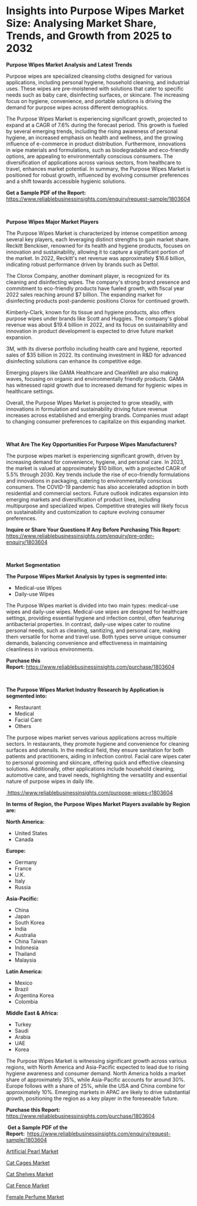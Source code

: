 <p><h1>Insights into Purpose Wipes Market Size: Analysing Market Share, Trends, and Growth from 2025 to 2032</h1></p><p><strong>Purpose Wipes Market Analysis and Latest Trends</strong></p>
<p><p>Purpose wipes are specialized cleansing cloths designed for various applications, including personal hygiene, household cleaning, and industrial uses. These wipes are pre-moistened with solutions that cater to specific needs such as baby care, disinfecting surfaces, or skincare. The increasing focus on hygiene, convenience, and portable solutions is driving the demand for purpose wipes across different demographics.</p><p>The Purpose Wipes Market is experiencing significant growth, projected to expand at a CAGR of 7.6% during the forecast period. This growth is fueled by several emerging trends, including the rising awareness of personal hygiene, an increased emphasis on health and wellness, and the growing influence of e-commerce in product distribution. Furthermore, innovations in wipe materials and formulations, such as biodegradable and eco-friendly options, are appealing to environmentally conscious consumers. The diversification of applications across various sectors, from healthcare to travel, enhances market potential. In summary, the Purpose Wipes Market is positioned for robust growth, influenced by evolving consumer preferences and a shift towards accessible hygienic solutions.</p></p>
<p><strong>Get a Sample PDF of the Report:&nbsp;</strong> <a href="https://www.reliablebusinessinsights.com/enquiry/request-sample/1803604?utm_campaign=112&utm_medium=2&utm_source=Github&utm_content=ia&utm_term=07022025&utm_id=purpose-wipes">https://www.reliablebusinessinsights.com/enquiry/request-sample/1803604</a></p>
<p>&nbsp;</p>
<p><strong>Purpose Wipes Major Market Players</strong></p>
<p><p>The Purpose Wipes Market is characterized by intense competition among several key players, each leveraging distinct strengths to gain market share. Reckitt Benckiser, renowned for its health and hygiene products, focuses on innovation and sustainability, allowing it to capture a significant portion of the market. In 2022, Reckitt's net revenue was approximately $16.6 billion, indicating robust performance driven by brands such as Dettol.</p><p>The Clorox Company, another dominant player, is recognized for its cleaning and disinfecting wipes. The company's strong brand presence and commitment to eco-friendly products have fueled growth, with fiscal year 2022 sales reaching around $7 billion. The expanding market for disinfecting products post-pandemic positions Clorox for continued growth.</p><p>Kimberly-Clark, known for its tissue and hygiene products, also offers purpose wipes under brands like Scott and Huggies. The company's global revenue was about $19.4 billion in 2022, and its focus on sustainability and innovation in product development is expected to drive future market expansion.</p><p>3M, with its diverse portfolio including health care and hygiene, reported sales of $35 billion in 2022. Its continuing investment in R&D for advanced disinfecting solutions can enhance its competitive edge.</p><p>Emerging players like GAMA Healthcare and CleanWell are also making waves, focusing on organic and environmentally friendly products. GAMA has witnessed rapid growth due to increased demand for hygienic wipes in healthcare settings.</p><p>Overall, the Purpose Wipes Market is projected to grow steadily, with innovations in formulation and sustainability driving future revenue increases across established and emerging brands. Companies must adapt to changing consumer preferences to capitalize on this expanding market.</p></p>
<p>&nbsp;</p>
<p><strong>What Are The Key Opportunities For Purpose Wipes Manufacturers?</strong></p>
<p><p>The purpose wipes market is experiencing significant growth, driven by increasing demand for convenience, hygiene, and personal care. In 2023, the market is valued at approximately $10 billion, with a projected CAGR of 5.5% through 2030. Key trends include the rise of eco-friendly formulations and innovations in packaging, catering to environmentally conscious consumers. The COVID-19 pandemic has also accelerated adoption in both residential and commercial sectors. Future outlook indicates expansion into emerging markets and diversification of product lines, including multipurpose and specialized wipes. Competitive strategies will likely focus on sustainability and customization to capture evolving consumer preferences.</p></p>
<p><strong>Inquire or Share Your Questions If Any Before Purchasing This Report:</strong> <a href="https://www.reliablebusinessinsights.com/enquiry/pre-order-enquiry/1803604?utm_campaign=112&utm_medium=2&utm_source=Github&utm_content=ia&utm_term=07022025&utm_id=purpose-wipes">https://www.reliablebusinessinsights.com/enquiry/pre-order-enquiry/1803604</a></p>
<p>&nbsp;</p>
<p><strong>Market Segmentation</strong></p>
<p><strong>The Purpose Wipes Market Analysis by types is segmented into:</strong></p>
<p><ul><li>Medical-use Wipes</li><li>Daily-use Wipes</li></ul></p>
<p><p>The Purpose Wipes market is divided into two main types: medical-use wipes and daily-use wipes. Medical-use wipes are designed for healthcare settings, providing essential hygiene and infection control, often featuring antibacterial properties. In contrast, daily-use wipes cater to routine personal needs, such as cleaning, sanitizing, and personal care, making them versatile for home and travel use. Both types serve unique consumer demands, balancing convenience and effectiveness in maintaining cleanliness in various environments.</p></p>
<p><strong>Purchase this Report:&nbsp;</strong><a href="https://www.reliablebusinessinsights.com/purchase/1803604?utm_campaign=112&utm_medium=2&utm_source=Github&utm_content=ia&utm_term=07022025&utm_id=purpose-wipes">https://www.reliablebusinessinsights.com/purchase/1803604</a></p>
<p>&nbsp;</p>
<p><strong>The Purpose Wipes Market Industry Research by Application is segmented into:</strong></p>
<p><ul><li>Restaurant</li><li>Medical</li><li>Facial Care</li><li>Others</li></ul></p>
<p><p>The purpose wipes market serves various applications across multiple sectors. In restaurants, they promote hygiene and convenience for cleaning surfaces and utensils. In the medical field, they ensure sanitation for both patients and practitioners, aiding in infection control. Facial care wipes cater to personal grooming and skincare, offering quick and effective cleansing solutions. Additionally, other applications include household cleaning, automotive care, and travel needs, highlighting the versatility and essential nature of purpose wipes in daily life.</p></p>
<p><a href="https://www.reliablebusinessinsights.com/purpose-wipes-r1803604?utm_campaign=112&utm_medium=2&utm_source=Github&utm_content=ia&utm_term=07022025&utm_id=purpose-wipes">&nbsp;https://www.reliablebusinessinsights.com/purpose-wipes-r1803604</a></p>
<p><strong>In terms of Region, the Purpose Wipes Market Players available by Region are:</strong></p>
<p>
    <p> <strong> North America: </strong>
        <ul>
            <li>United States</li>
            <li>Canada</li>
        </ul>
        </p> 
    <p> <strong> Europe: </strong>
        <ul>
            <li>Germany</li>
            <li>France</li>
            <li>U.K.</li>
            <li>Italy</li>
            <li>Russia</li>
        </ul>
        </p> 
    <p> <strong> Asia-Pacific: </strong>
        <ul>
            <li>China</li>
            <li>Japan</li>
            <li>South Korea</li>
            <li>India</li>
            <li>Australia</li>
            <li>China Taiwan</li>
            <li>Indonesia</li>
            <li>Thailand</li>
            <li>Malaysia</li>
        </ul>
        </p> 
    <p> <strong> Latin America: </strong>
        <ul>
            <li>Mexico</li>
            <li>Brazil</li>
            <li>Argentina Korea</li>
            <li>Colombia</li>
        </ul>
        </p> 
    <p> <strong> Middle East & Africa: </strong>
        <ul>
            <li>Turkey</li>
            <li>Saudi</li>
            <li>Arabia</li>
            <li>UAE</li>
            <li>Korea</li>
        </ul>
    </p>
    </p>
<p><p>The Purpose Wipes Market is witnessing significant growth across various regions, with North America and Asia-Pacific expected to lead due to rising hygiene awareness and consumer demand. North America holds a market share of approximately 35%, while Asia-Pacific accounts for around 30%. Europe follows with a share of 25%, while the USA and China combine for approximately 10%. Emerging markets in APAC are likely to drive substantial growth, positioning the region as a key player in the foreseeable future.</p></p>
<p><strong>Purchase this Report: </strong><a href="https://www.reliablebusinessinsights.com/purchase/1803604?utm_campaign=112&utm_medium=2&utm_source=Github&utm_content=ia&utm_term=07022025&utm_id=purpose-wipes">https://www.reliablebusinessinsights.com/purchase/1803604</a></p>
<p>&nbsp;<strong>Get a Sample PDF of the Report:&nbsp;&nbsp;</strong><a href="https://www.reliablebusinessinsights.com/enquiry/request-sample/1803604?utm_campaign=112&utm_medium=2&utm_source=Github&utm_content=ia&utm_term=07022025&utm_id=purpose-wipes">https://www.reliablebusinessinsights.com/enquiry/request-sample/1803604</a></p>
<p><strong></strong></p>
<p><p><a href="https://github.com/guleealhani/Market-Research-Report-List-1/blob/main/artificial-pearl-market.md?utm_campaign=112&utm_medium=2&utm_source=Github&utm_content=ia&utm_term=07022025&utm_id=purpose-wipes">Artificial Pearl Market</a></p><p><a href="https://github.com/hoevealiur4/Market-Research-Report-List-1/blob/main/cat-cages-market.md?utm_campaign=112&utm_medium=2&utm_source=Github&utm_content=ia&utm_term=07022025&utm_id=purpose-wipes">Cat Cages Market</a></p><p><a href="https://github.com/nibbsmantji/Market-Research-Report-List-1/blob/main/cat-shelves-market.md?utm_campaign=112&utm_medium=2&utm_source=Github&utm_content=ia&utm_term=07022025&utm_id=purpose-wipes">Cat Shelves Market</a></p><p><a href="https://github.com/leehihkl/Market-Research-Report-List-1/blob/main/cat-fence-market.md?utm_campaign=112&utm_medium=2&utm_source=Github&utm_content=ia&utm_term=07022025&utm_id=purpose-wipes">Cat Fence Market</a></p><p><a href="https://github.com/palejsaafuu/Market-Research-Report-List-1/blob/main/female-perfume-market.md?utm_campaign=112&utm_medium=2&utm_source=Github&utm_content=ia&utm_term=07022025&utm_id=purpose-wipes">Female Perfume Market</a></p></p>
